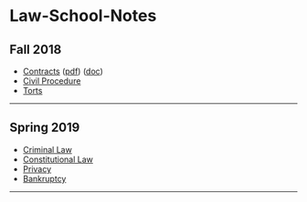 # Law-School-Notes

## Fall 2018

* [Contracts][1] ([pdf][2]) ([doc][3])
* [Civil Procedure][4]
* [Torts][5]

[1]: https://github.com/amueller69/Law-School-Notes/tree/master/Fall-2018/Contracts
[2]: https://github.com/amueller69/Law-School-Notes/blob/master/Fall-2018/ContractsOutline.pdf
[3]: https://github.com/amueller69/Law-School-Notes/blob/master/Fall-2018/ContractsOutline.docx
[4]: https://github.com/amueller69/Law-School-Notes/tree/master/Fall-2018/CivPro
[5]: https://github.com/amueller69/Law-School-Notes/tree/master/Fall-2018/Torts

---

## Spring 2019

* [Criminal Law][6]
* [Constitutional Law][7]
* [Privacy][8]
* [Bankruptcy][9]

[6]: https://github.com/amueller69/Law-School-Notes/tree/master/Spring-2019/CrimLaw
[7]: https://github.com/amueller69/Law-School-Notes/tree/master/Spring-2019/ConLaw
[8]: https://github.com/amueller69/Law-School-Notes/tree/master/Spring-2019/Privacy
[9]: https://github.com/amueller69/Law-School-Notes/tree/master/Spring-2019/Bankruptcy

---

